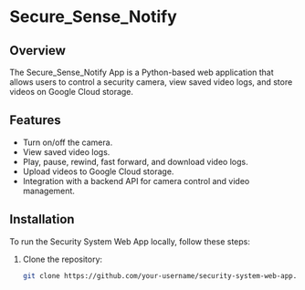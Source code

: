 # Secure_Sense_Notify

## Overview

The Secure_Sense_Notify App is a Python-based web application that allows users to control a security camera, view saved video logs, and store videos on Google Cloud storage.

## Features

- Turn on/off the camera.
- View saved video logs.
- Play, pause, rewind, fast forward, and download video logs.
- Upload videos to Google Cloud storage.
- Integration with a backend API for camera control and video management.

## Installation

To run the Security System Web App locally, follow these steps:

1. Clone the repository:

   ```bash
   git clone https://github.com/your-username/security-system-web-app.git

